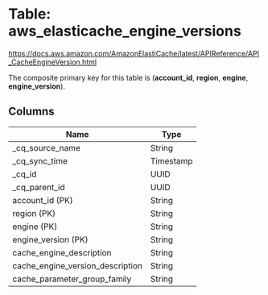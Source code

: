 # Table: aws_elasticache_engine_versions

https://docs.aws.amazon.com/AmazonElastiCache/latest/APIReference/API_CacheEngineVersion.html

The composite primary key for this table is (**account_id**, **region**, **engine**, **engine_version**).


## Columns
| Name          | Type          |
| ------------- | ------------- |
|_cq_source_name|String|
|_cq_sync_time|Timestamp|
|_cq_id|UUID|
|_cq_parent_id|UUID|
|account_id (PK)|String|
|region (PK)|String|
|engine (PK)|String|
|engine_version (PK)|String|
|cache_engine_description|String|
|cache_engine_version_description|String|
|cache_parameter_group_family|String|